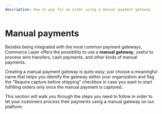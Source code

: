 ```yaml
---
description: How to pay for an order using a manual payment gateway
---
```


# Manual payments

Besides being integrated with the most common payment gateways, Commerce Layer offers the possibility to use a **manual gateway**, useful to process wire transfers, cash payments, and other kinds of manual payments.

Creating a manual payment gateway is quite easy: just choose a meaningful name that helps you identify the gateway within your organization and flag the "Require capture before shipping" checkbox in case you want to start fulfilling orders only once the manual payment is captured.

This section will walk you through the steps you need to follow in order to let your customers process their payments using a manual gateway on our platform.

